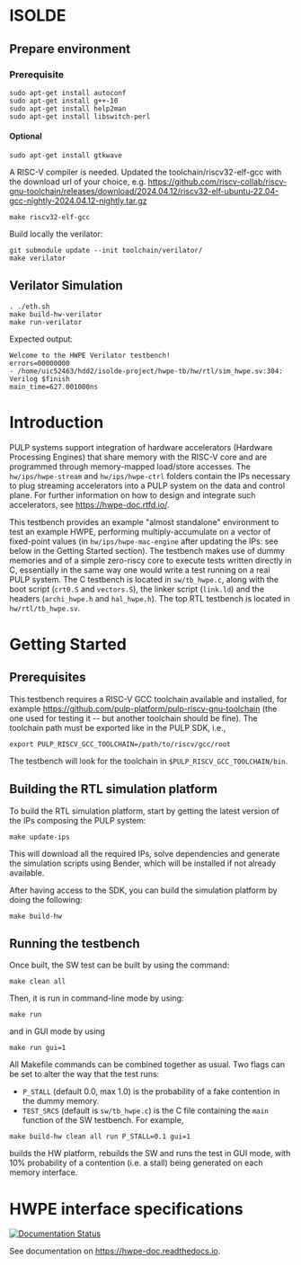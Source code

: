 # ISOLDE
## Prepare environment

### Prerequisite
```
sudo apt-get install autoconf
sudo apt-get install g++-10
sudo apt-get install help2man
sudo apt-get install libswitch-perl
```
#### Optional
```
sudo apt-get install gtkwave
```
A RISC-V compiler is needed. 
Updated the toolchain/riscv32-elf-gcc with the download url of your choice, e.g. https://github.com/riscv-collab/riscv-gnu-toolchain/releases/download/2024.04.12/riscv32-elf-ubuntu-22.04-gcc-nightly-2024.04.12-nightly.tar.gz
```
make riscv32-elf-gcc
```


Build locally the verilator:  
```
git submodule update --init toolchain/verilator/
make verilator
```
## Verilator Simulation
```
. ./eth.sh
make build-hw-verilator
make run-verilator
```
Expected output:   
```
Welcome to the HWPE Verilator testbench!
errors=00000000
- /home/uic52463/hdd2/isolde-project/hwpe-tb/hw/rtl/sim_hwpe.sv:304: Verilog $finish
main_time=627.001000ns
```
# Introduction

PULP systems support integration of hardware accelerators (Hardware
Processing Engines) that share memory with the RISC-V core and are programmed
through memory-mapped load/store accesses.
The `hw/ips/hwpe-stream` and `hw/ips/hwpe-ctrl` folders contain the IPs
necessary to plug streaming accelerators into a PULP system on the data and
control plane.
For further information on how to design and integrate such accelerators,
see https://hwpe-doc.rtfd.io/.

This testbench provides an example "almost standalone" environment to test
an example HWPE, performing multiply-accumulate on a
vector of fixed-point values (in `hw/ips/hwpe-mac-engine` after
updating the IPs: see below in the Getting Started section).
The testbench makes use of dummy memories and of a simple zero-riscy core
to execute tests written directly in C, essentially in the same way
one would write a test running on a real PULP system.
The C testbench is located in `sw/tb_hwpe.c`, along with the boot script
(`crt0.S` and `vectors.S`), the linker script (`link.ld`) and the headers
(`archi_hwpe.h` and `hal_hwpe.h`).
The top RTL testbench is located in `hw/rtl/tb_hwpe.sv`.

# Getting Started

## Prerequisites
This testbench requires a RISC-V GCC toolchain available and installed, for
example https://github.com/pulp-platform/pulp-riscv-gnu-toolchain (the 
one used for testing it -- but another toolchain should be fine).
The toolchain path must be exported like in the PULP SDK, i.e.,
```
export PULP_RISCV_GCC_TOOLCHAIN=/path/to/riscv/gcc/root
```
The testbench will look for the toolchain in `$PULP_RISCV_GCC_TOOLCHAIN/bin`.

## Building the RTL simulation platform
To build the RTL simulation platform, start by getting the latest version of the
IPs composing the PULP system:
```
make update-ips
```
This will download all the required IPs, solve dependencies and generate the
simulation scripts using Bender, which will be installed if not already
available. 

After having access to the SDK, you can build the simulation platform by doing
the following:
```
make build-hw
```

## Running the testbench
Once built, the SW test can be built by using the command:
```
make clean all
```
Then, it is run in command-line mode by using:
```
make run
```
and in GUI mode by using
```
make run gui=1
```

All Makefile commands can be combined together as usual.
Two flags can be set to alter the way that the test runs:
 - `P_STALL` (default 0.0, max 1.0) is the probability of a fake contention
   in the dummy memory.
 - `TEST_SRCS` (default is `sw/tb_hwpe.c`) is the C file containing the
   `main` function of the SW testbench.
For example,
```
make build-hw clean all run P_STALL=0.1 gui=1
```
builds the HW platform, rebuilds the SW and runs the test in GUI mode,
with 10% probability of a contention (i.e. a stall) being generated
on each memory interface.

# HWPE interface specifications
[![Documentation Status](https://readthedocs.org/projects/hwpe-doc/badge/?version=latest)](https://hwpe-doc.readthedocs.io/en/latest/?badge=latest)

See documentation on https://hwpe-doc.readthedocs.io.
